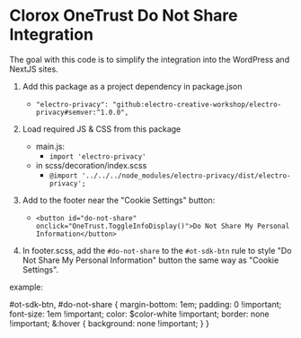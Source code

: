 # Clorox OneTrust Do Not Share Integration

The goal with this code is to simplify the integration into the WordPress and NextJS sites.

1. Add this package as a project dependency in package.json

    - `"electro-privacy": "github:electro-creative-workshop/electro-privacy#semver:^1.0.0",`

2. Load required JS & CSS from this package

    - main.js:
        - `import 'electro-privacy'`
    - in scss/decoration/index.scss
        - `@import '../../../node_modules/electro-privacy/dist/electro-privacy';`

3. Add to the footer near the "Cookie Settings" button:

    - `<button id="do-not-share" onclick="OneTrust.ToggleInfoDisplay()">Do Not Share My Personal Information</button>`

4. In footer.scss, add the `#do-not-share` to the `#ot-sdk-btn` rule to style "Do Not Share My Personal Information" button the same way as "Cookie Settings".

example:

#ot-sdk-btn, #do-not-share {
margin-bottom: 1em;
padding: 0 !important;
font-size: 1em !important;
color: $color-white !important;
border: none !important;
&:hover {
background: none !important;
}
}
